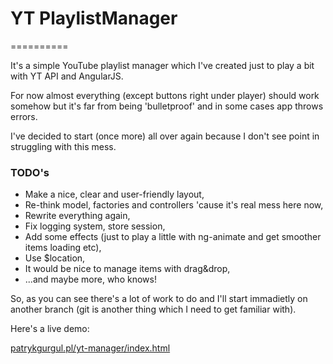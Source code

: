 <h1>YT PlaylistManager</h1>
==========

<p>It's a simple YouTube playlist manager which I've created just to play a bit with YT API and AngularJS.</p>

<p>For now almost everything (except buttons right under player) should work somehow but it's far from being 'bulletproof' and in some cases app throws errors.</p>

<p>I've decided to start (once more) all over again because I don't see point in struggling with this mess.</p>

<h3>TODO's</h3>
<ul>
    <li>Make a nice, clear and user-friendly layout,</li>
    <li>Re-think model, factories and controllers 'cause it's real mess here now,</li>
    <li>Rewrite everything again,</li>
    <li>Fix logging system, store session,</li>
    <li>Add some effects (just to play a little with ng-animate and get smoother items loading etc),</li>
    <li>Use $location,</li>
    <li>It would be nice to manage items with drag&amp;drop,</li>
    <li>...and maybe more, who knows!</li>
</ul>

<p>So, as you can see there's a lot of work to do and I'll start immadietly on another branch (git is another thing which I need to get familiar with).</p>

<p>Here's a live demo:</p>
<a href="http://patrykgurgul.pl/yt-manager/index.html">patrykgurgul.pl/yt-manager/index.html</a>
